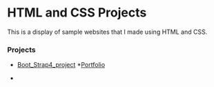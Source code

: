 # HTML and CSS Projects

This is a display of sample websites that I made using HTML and CSS.

### Projects
- [Boot_Strap4_project](Boot_Strap4_project)
*[Portfolio](Portfolio)
+
